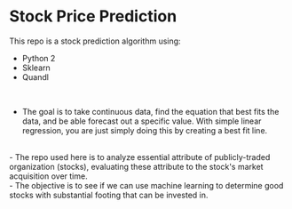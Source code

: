 # Stock Price Prediction

 This repo is a stock prediction algorithm using:
* Python 2
* Sklearn
* Quandl
<br/>

- The goal is to take continuous data, find the equation that best fits the data, and be able forecast out a     specific value. With simple linear regression, you are just simply doing this by creating a best fit line.
<br/>
- The repo used here is to analyze essential attribute of publicly-traded organization (stocks), evaluating these attribute to the stock's market acquisition over time.<br/>
-  The objective is to see if we can use machine learning to determine good stocks with substantial footing that can be invested in.
